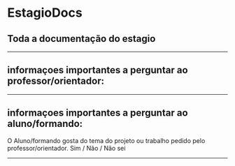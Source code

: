 # EstagioDocs
Toda a documentação do estagio
------------------------------------------------------------------------------------------



------------------------------------------------------------------------------------------

informaçoes importantes a perguntar ao professor/orientador:
------------------------------------------------------------------------------------------

------------------------------------------------------------------------------------------

informaçoes importantes a perguntar ao aluno/formando:
------------------------------------------------------------------------------------------

O Aluno/formando gosta do tema do projeto ou trabalho pedido pelo professor/orientador. Sim / Não / Não sei

------------------------------------------------------------------------------------------